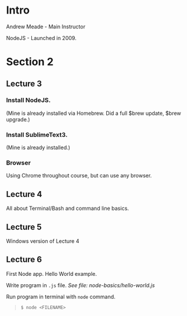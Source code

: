 
# Intro

Andrew Meade - Main Instructor

NodeJS - Launched in 2009.

# Section 2

## Lecture 3

### Install NodeJS.
(Mine is already installed via Homebrew. Did a full $brew update, $brew upgrade.)

### Install SublimeText3.
(Mine is already installed.)

### Browser
Using Chrome throughout course, but can use any browser.

## Lecture 4
All about Terminal/Bash and command line basics.

## Lecture 5
Windows version of Lecture 4

## Lecture 6
First Node app. Hello World example.

Write program in `.js` file.
*See file: node-basics/hello-world.js*

Run program in terminal with `node` command.
> `$ node <FILENAME>`





